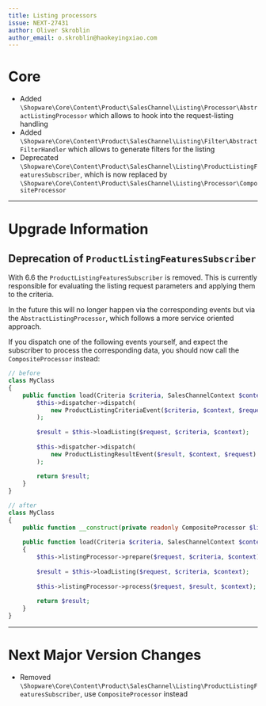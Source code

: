 ```yaml
---
title: Listing processors
issue: NEXT-27431
author: Oliver Skroblin
author_email: o.skroblin@haokeyingxiao.com
---
```


# Core
* Added `\Shopware\Core\Content\Product\SalesChannel\Listing\Processor\AbstractListingProcessor` which allows to hook into the request-listing handling 
* Added `\Shopware\Core\Content\Product\SalesChannel\Listing\Filter\AbstractFilterHandler` which allows to generate filters for the listing 
* Deprecated `\Shopware\Core\Content\Product\SalesChannel\Listing\ProductListingFeaturesSubscriber`, which is now replaced by `\Shopware\Core\Content\Product\SalesChannel\Listing\Processor\CompositeProcessor`

___
# Upgrade Information
## Deprecation of `ProductListingFeaturesSubscriber`
With 6.6 the `ProductListingFeaturesSubscriber` is removed. This is currently responsible for evaluating the listing request parameters and applying them to the criteria.

In the future this will no longer happen via the corresponding events but via the `AbstractListingProcessor`, which follows a more service oriented approach.

If you dispatch one of the following events yourself, and expect the subscriber to process the corresponding data, you should now call the `CompositeProcessor` instead:

```php
// before
class MyClass
{
    public function load(Criteria $criteria, SalesChannelContext $context) {
        $this->dispatcher->dispatch(
            new ProductListingCriteriaEvent($criteria, $context, $request)
        );
        
        $result = $this->loadListing($request, $criteria, $context);
        
        $this->dispatcher->dispatch(
            new ProductListingResultEvent($result, $context, $request)
        );
        
        return $result;
    }
}

// after
class MyClass
{
    public function __construct(private readonly CompositeProcessor $listingProcessor) {}
    
    public function load(Criteria $criteria, SalesChannelContext $context) 
    {
        $this->listingProcessor->prepare($request, $criteria, $context);
        
        $result = $this->loadListing($request, $criteria, $context);
        
        $this->listingProcessor->process($request, $result, $context);
        
        return $result;
    }
}
```

___
# Next Major Version Changes
* Removed `\Shopware\Core\Content\Product\SalesChannel\Listing\ProductListingFeaturesSubscriber`, use `CompositeProcessor` instead
